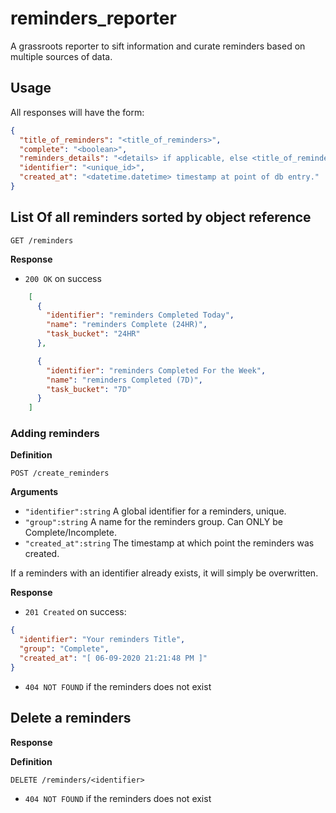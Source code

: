 # reminders_reporter
A grassroots reporter to sift information and curate reminders based on multiple sources of data.


## Usage

All responses will have the form:

```json
{
  "title_of_reminders": "<title_of_reminders>",
  "complete": "<boolean>",
  "reminders_details": "<details> if applicable, else <title_of_reminders>",
  "identifier": "<unique_id>", 
  "created_at": "<datetime.datetime> timestamp at point of db entry."
}
```

## List Of all reminders sorted by object reference

`GET /reminders`

**Response**

- `200 OK` on success

```json
    [
      {
        "identifier": "reminders Completed Today",
        "name": "reminders Complete (24HR)",
        "task_bucket": "24HR"
      },

      {
        "identifier": "reminders Completed For the Week",
        "name": "reminders Completed (7D)",
        "task_bucket": "7D"
      }
    ]
```

### Adding reminders

**Definition**

`POST /create_reminders`

**Arguments**

- `"identifier":string` A global identifier for a reminders, unique.
- `"group":string` A name for the reminders group. Can ONLY be Complete/Incomplete.
- `"created_at":string` The timestamp at which point the reminders was created.

If a reminders with an identifier already exists, it will simply be overwritten.

**Response**

- `201 Created` on success:
```json
{
  "identifier": "Your reminders Title",
  "group": "Complete",
  "created_at": "[ 06-09-2020 21:21:48 PM ]"
}
```
- `404 NOT FOUND` if the reminders does not exist

## Delete a reminders

**Response**

**Definition**

`DELETE /reminders/<identifier>`

- `404 NOT FOUND` if the reminders does not exist